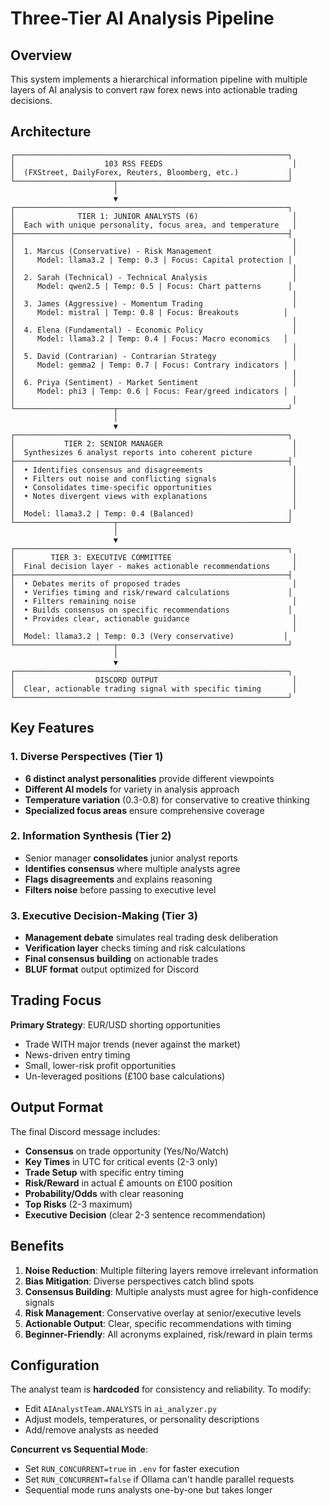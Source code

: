 # Three-Tier AI Analysis Pipeline

## Overview
This system implements a hierarchical information pipeline with multiple layers of AI analysis to convert raw forex news into actionable trading decisions.

## Architecture

```
┌─────────────────────────────────────────────────────────────┐
│                    103 RSS FEEDS                             │
│  (FXStreet, DailyForex, Reuters, Bloomberg, etc.)           │
└──────────────────────┬──────────────────────────────────────┘
                       │
                       ▼
┌─────────────────────────────────────────────────────────────┐
│              TIER 1: JUNIOR ANALYSTS (6)                     │
│  Each with unique personality, focus area, and temperature   │
├─────────────────────────────────────────────────────────────┤
│                                                              │
│  1. Marcus (Conservative) - Risk Management                  │
│     Model: llama3.2 | Temp: 0.3 | Focus: Capital protection │
│                                                              │
│  2. Sarah (Technical) - Technical Analysis                   │
│     Model: qwen2.5 | Temp: 0.5 | Focus: Chart patterns      │
│                                                              │
│  3. James (Aggressive) - Momentum Trading                    │
│     Model: mistral | Temp: 0.8 | Focus: Breakouts          │
│                                                              │
│  4. Elena (Fundamental) - Economic Policy                    │
│     Model: llama3.2 | Temp: 0.4 | Focus: Macro economics   │
│                                                              │
│  5. David (Contrarian) - Contrarian Strategy                 │
│     Model: gemma2 | Temp: 0.7 | Focus: Contrary indicators │
│                                                              │
│  6. Priya (Sentiment) - Market Sentiment                     │
│     Model: phi3 | Temp: 0.6 | Focus: Fear/greed indicators │
│                                                              │
└──────────────────────┬──────────────────────────────────────┘
                       │
                       ▼
┌─────────────────────────────────────────────────────────────┐
│           TIER 2: SENIOR MANAGER                             │
│  Synthesizes 6 analyst reports into coherent picture         │
├─────────────────────────────────────────────────────────────┤
│  • Identifies consensus and disagreements                    │
│  • Filters out noise and conflicting signals                 │
│  • Consolidates time-specific opportunities                  │
│  • Notes divergent views with explanations                   │
│                                                              │
│  Model: llama3.2 | Temp: 0.4 (Balanced)                     │
└──────────────────────┬──────────────────────────────────────┘
                       │
                       ▼
┌─────────────────────────────────────────────────────────────┐
│        TIER 3: EXECUTIVE COMMITTEE                           │
│  Final decision layer - makes actionable recommendations     │
├─────────────────────────────────────────────────────────────┤
│  • Debates merits of proposed trades                         │
│  • Verifies timing and risk/reward calculations             │
│  • Filters remaining noise                                   │
│  • Builds consensus on specific recommendations             │
│  • Provides clear, actionable guidance                       │
│                                                              │
│  Model: llama3.2 | Temp: 0.3 (Very conservative)           │
└──────────────────────┬──────────────────────────────────────┘
                       │
                       ▼
┌─────────────────────────────────────────────────────────────┐
│                  DISCORD OUTPUT                              │
│  Clear, actionable trading signal with specific timing       │
└─────────────────────────────────────────────────────────────┘
```

## Key Features

### 1. Diverse Perspectives (Tier 1)
- **6 distinct analyst personalities** provide different viewpoints
- **Different AI models** for variety in analysis approach
- **Temperature variation** (0.3-0.8) for conservative to creative thinking
- **Specialized focus areas** ensure comprehensive coverage

### 2. Information Synthesis (Tier 2)
- Senior manager **consolidates** junior analyst reports
- **Identifies consensus** where multiple analysts agree
- **Flags disagreements** and explains reasoning
- **Filters noise** before passing to executive level

### 3. Executive Decision-Making (Tier 3)
- **Management debate** simulates real trading desk deliberation
- **Verification layer** checks timing and risk calculations
- **Final consensus building** on actionable trades
- **BLUF format** output optimized for Discord

## Trading Focus

**Primary Strategy**: EUR/USD shorting opportunities
- Trade WITH major trends (never against the market)
- News-driven entry timing
- Small, lower-risk profit opportunities
- Un-leveraged positions (£100 base calculations)

## Output Format

The final Discord message includes:
- **Consensus** on trade opportunity (Yes/No/Watch)
- **Key Times** in UTC for critical events (2-3 only)
- **Trade Setup** with specific entry timing
- **Risk/Reward** in actual £ amounts on £100 position
- **Probability/Odds** with clear reasoning
- **Top Risks** (2-3 maximum)
- **Executive Decision** (clear 2-3 sentence recommendation)

## Benefits

1. **Noise Reduction**: Multiple filtering layers remove irrelevant information
2. **Bias Mitigation**: Diverse perspectives catch blind spots
3. **Consensus Building**: Multiple analysts must agree for high-confidence signals
4. **Risk Management**: Conservative overlay at senior/executive levels
5. **Actionable Output**: Clear, specific recommendations with timing
6. **Beginner-Friendly**: All acronyms explained, risk/reward in plain terms

## Configuration

The analyst team is **hardcoded** for consistency and reliability. To modify:
- Edit `AIAnalystTeam.ANALYSTS` in `ai_analyzer.py`
- Adjust models, temperatures, or personality descriptions
- Add/remove analysts as needed

**Concurrent vs Sequential Mode**:
- Set `RUN_CONCURRENT=true` in `.env` for faster execution
- Set `RUN_CONCURRENT=false` if Ollama can't handle parallel requests
- Sequential mode runs analysts one-by-one but takes longer
